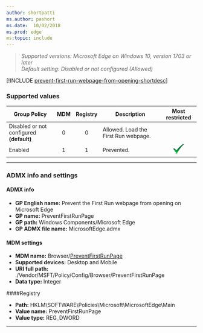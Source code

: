 ```yaml
---
author: shortpatti
ms.author: pashort
ms.date:  10/02/2018
ms.prod: edge
ms:topic: include
---
```


<!-- ## Prevent the First Run webpage from opening on Microsoft Edge -->
>*Supported versions: Microsoft Edge on Windows 10, version 1703 or later*<br>
>*Default setting:  Disabled or not configured (Allowed)*

[!INCLUDE [prevent-first-run-webpage-from-opening-shortdesc](../shortdesc/prevent-first-run-webpage-from-opening-shortdesc.md)]

### Supported values

|Group Policy  |MDM |Registry |Description |Most restricted |
|---|:---:|:---:|---|:---:|
|Disabled or not configured<br>**(default)** |0 |0 |Allowed. Load the First Run webpage. | |
|Enabled |1 |1 |Prevented. |![Most restricted value](../images/check-gn.png) |
---

### ADMX info and settings
#### ADMX info
- **GP English name:** Prevent the First Run webpage from opening on Microsoft Edge
- **GP name:** PreventFirstRunPage
- **GP path:** Windows Components/Microsoft Edge
- **GP ADMX file name:** MicrosoftEdge.admx

#### MDM settings
- **MDM name:** Browser/[PreventFirstRunPage](https://docs.microsoft.com/en-us/windows/client-management/mdm/policy-csp-browser#browser-preventfirstrunpage)
- **Supported devices:** Desktop and Mobile
- **URI full path:** ./Vendor/MSFT/Policy/Config/Browser/PreventFirstRunPage 
- **Data type:** Integer

####Registry
- **Path:** HKLM\SOFTWARE\Policies\Microsoft\MicrosoftEdge\Main
- **Value name:** PreventFirstRunPage
- **Value type:** REG_DWORD

<hr>